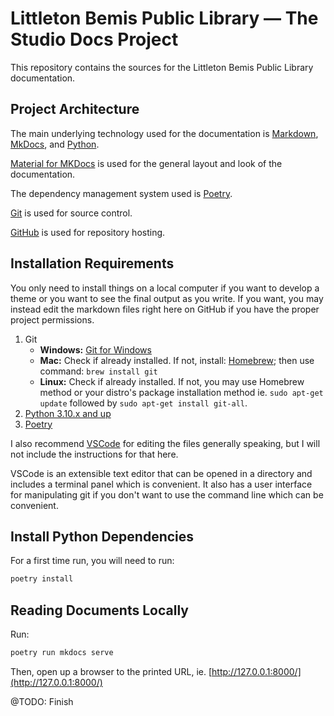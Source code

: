 # Littleton Bemis Public Library — The Studio Docs Project

This repository contains the sources for the Littleton Bemis Public Library documentation.

## Project Architecture

The main underlying technology used for the documentation is [Markdown](https://www.markdownguide.org/basic-syntax/), [MkDocs](https://www.mkdocs.org/), and [Python](https://www.python.org/).

[Material for MKDocs](https://squidfunk.github.io/mkdocs-material/) is used for the general layout and look of the documentation.

The dependency management system used is [Poetry](https://python-poetry.org/).

[Git](https://git-scm.com/) is used for source control.

[GitHub](https://github.com/) is used for repository hosting.

## Installation Requirements

You only need to install things on a local computer if you want to develop a theme or you want to see the final output as you write. If you want, you may instead edit the markdown files right here on GitHub if you have the proper project permissions.

1. Git
    - **Windows:** [Git for Windows](https://gitforwindows.org/)
    - **Mac:** Check if already installed. If not, install: [Homebrew](https://brew.sh/); then use command: `brew install git`
    - **Linux:** Check if already installed. If not, you may use Homebrew method or your distro's package installation method ie. `sudo apt-get update` followed by `sudo apt-get install git-all`.
2. [Python 3.10.x and up](https://www.python.org/downloads/)
3. [Poetry](https://python-poetry.org/docs/#installation)

I also recommend [VSCode](https://code.visualstudio.com/download) for editing the files generally speaking, but I will not include the instructions for that here.

VSCode is an extensible text editor that can be opened in a directory and includes a terminal panel which is convenient. It also has a user interface for manipulating git if you don't want to use the command line which can be convenient.

## Install Python Dependencies

For a first time run, you will need to run:
```sh
poetry install
```

## Reading Documents Locally

Run:
```sh
poetry run mkdocs serve
```

Then, open up a browser to the printed URL, ie. [http://127.0.0.1:8000/](http://127.0.0.1:8000/)

@TODO: Finish